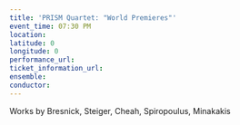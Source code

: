 ```yaml
---
title: 'PRISM Quartet: "World Premieres"'
event_time: 07:30 PM
location: 
latitude: 0
longitude: 0
performance_url: 
ticket_information_url: 
ensemble: 
conductor: 
---
```

Works by Bresnick, Steiger, Cheah, Spiropoulus, Minakakis